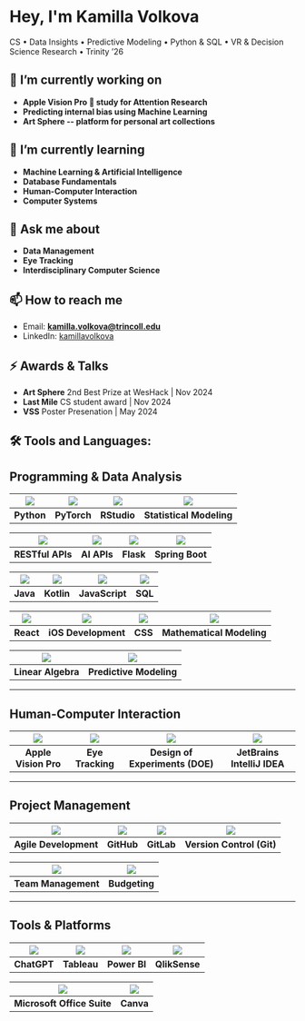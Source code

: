 # Hey, I'm Kamilla Volkova

CS • Data Insights • Predictive Modeling • Python & SQL • VR & Decision Science Research • Trinity ’26

## 🔭 I’m currently working on
- **Apple Vision Pro 🍏 study for Attention Research**
- **Predicting internal bias using Machine Learning**
- **Art Sphere -- platform for personal art collections**


## 🌱 I’m currently learning
- **Machine Learning & Artificial Intelligence**
- **Database Fundamentals**
- **Human-Computer Interaction**
- **Computer Systems**

## 💬 Ask me about
- **Data Management**
- **Eye Tracking**
- **Interdisciplinary Computer Science**

## 📫 How to reach me
- Email: **kamilla.volkova@trincoll.edu**
- LinkedIn: [kamillavolkova](https://www.linkedin.com/in/kamillavolkova/)

## ⚡ Awards & Talks
- **Art Sphere** 2nd Best Prize at WesHack | Nov 2024
- **Last Mile** CS student award | Nov 2024
- **VSS** Poster Presenation | May 2024 

## 🛠️ Tools and Languages:


## Programming & Data Analysis

| <img src="https://img.icons8.com/ios-filled/40/000000/python.png" /> | <img src="https://img.icons8.com/ios-filled/40/artificial-intelligence.png" /> | <img src="https://img.icons8.com/ios-filled/40/000000/r-project.png" /> | <img src="https://img.icons8.com/ios-filled/40/000000/combo-chart.png" /> |
|:------------------------------:|:-----------------------------------------:|:--------------------------------------:|:-------------------------------------:|
| **Python**                    | **PyTorch**                                | **RStudio**                            | **Statistical Modeling**              |

| <img src="https://img.icons8.com/ios-filled/40/000000/api.png" /> | <img src="https://img.icons8.com/ios-filled/40/000000/brain.png" /> | <img src="https://img.icons8.com/ios-filled/40/000000/flask.png" /> | <img src="https://img.icons8.com/ios-filled/40/000000/spring-logo.png" /> |
|:----------------------------:|:-----------------------------------------:|:--------------------------------------:|:-------------------------------------:|
| **RESTful APIs**             | **AI APIs**                               | **Flask**                              | **Spring Boot**                       |

| <img src="https://img.icons8.com/ios-filled/40/000000/java-coffee-cup-logo.png" /> | <img src="https://img.icons8.com/ios-filled/40/000000/kotlin.png" /> | <img src="https://img.icons8.com/ios-filled/40/000000/javascript.png" /> | <img src="https://img.icons8.com/ios-filled/40/000000/sql.png" /> |
|:-----------------------------:|:--------------------------------------:|:--------------------------------------:|:------------------------------:|
| **Java**                      | **Kotlin**                             | **JavaScript**                        | **SQL**                       |

| <img src="https://img.icons8.com/ios-filled/40/000000/react-native.png" /> | <img src="https://img.icons8.com/ios-filled/40/000000/iphone.png" /> | <img src="https://img.icons8.com/ios-filled/40/000000/css3.png" /> | <img src="https://img.icons8.com/ios-filled/40/000000/math.png" /> |
|:----------------------------:|:-------------------------------------:|:-------------------------------------:|:------------------------------:|
| **React**                    | **iOS Development**                   | **CSS**                               | **Mathematical Modeling**      |

| <img src="https://img.icons8.com/ios-filled/40/000000/matrix.png" /> | <img src="https://img.icons8.com/ios-filled/40/000000/line-chart.png" /> |
|:----------------------------:|:------------------------------------:|
| **Linear Algebra**           | **Predictive Modeling**              |

---

## Human-Computer Interaction

| <img src="https://img.icons8.com/ios-filled/40/000000/vision.png" /> | <img src="https://img.icons8.com/ios-filled/40/000000/eye-tracking.png" /> | <img src="https://img.icons8.com/ios-filled/40/000000/experiment.png" /> | <img src="https://img.icons8.com/ios-filled/40/000000/intellij-idea.png" /> |
|:----------------------------:|:------------------------------------:|:-------------------------------------:|:--------------------------------------:|
| **Apple Vision Pro**        | **Eye Tracking**                     | **Design of Experiments (DOE)**      | **JetBrains IntelliJ IDEA**            |

---

## Project Management

| <img src="https://img.icons8.com/ios-filled/40/000000/agile.png" /> | <img src="https://img.icons8.com/ios-filled/40/000000/github.png" /> | <img src="https://img.icons8.com/ios-filled/40/000000/gitlab.png" /> | <img src="https://img.icons8.com/ios-filled/40/000000/git.png" /> |
|:-----------------------------:|:----------------------------------:|:------------------------------:|:------------------------------:|
| **Agile Development**         | **GitHub**                         | **GitLab**                     | **Version Control (Git)**      |

| <img src="https://img.icons8.com/ios-filled/40/000000/teamwork.png" /> | <img src="https://img.icons8.com/ios-filled/40/000000/money.png" /> |
|:------------------------------:|:-----------------------------:|
| **Team Management**           | **Budgeting**                 |

---

## Tools & Platforms

| <img src="https://img.icons8.com/ios-filled/40/000000/chatgpt.png" /> | <img src="https://img.icons8.com/ios-filled/40/000000/tableau-software.png" /> | <img src="https://img.icons8.com/ios-filled/40/000000/power-bi.png" /> | <img src="https://img.icons8.com/ios-filled/40/000000/qlikview.png" /> |
|:-----------------------------:|:---------------------------------:|:-----------------------------:|:------------------------------:|
| **ChatGPT**                  | **Tableau**                      | **Power BI**                  | **QlikSense**                 |

| <img src="https://img.icons8.com/ios-filled/40/000000/microsoft-office-2019.png" /> | <img src="https://img.icons8.com/ios-filled/40/000000/canva.png" /> |
|:----------------------------------:|:----------------------------:|
| **Microsoft Office Suite**        | **Canva**                   |
